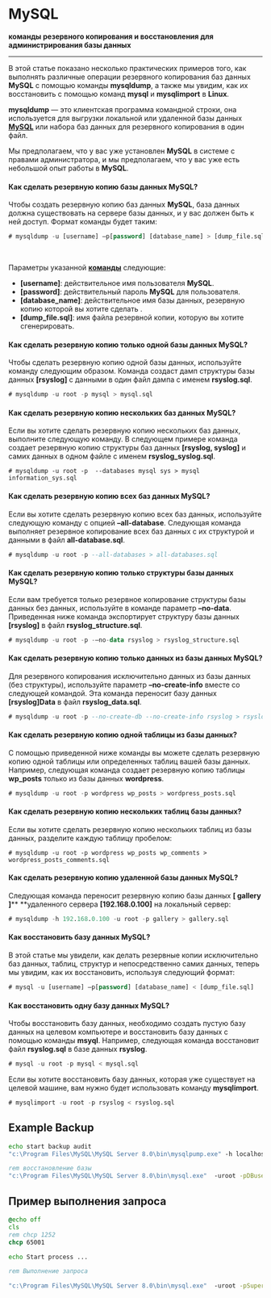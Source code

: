 # MySQL 
**команды резервного копирования и восстановления для администрирования базы данных**
<hr>

В этой статье показано несколько практических примеров того, как выполнять различные операции резервного копирования баз данных **MySQL** с помощью команды **mysqldump**, а также мы увидим, как их восстановить с помощью команд **mysql** и **mysqlimport** в **Linux**.

**mysqldump** — это клиентская программа командной строки, она используется для выгрузки локальной или удаленной базы данных [**MySQL**](https://blog.sedicomm.com/2019/12/12/mysqldumper-instrument-rezervnogo-kopirovaniya-bazy-dannyh-mysql/) или набора баз данных для резервного копирования в один файл.

Мы предполагаем, что у вас уже установлен **MySQL** в системе  с правами администратора, и мы предполагаем, что у вас уже есть небольшой опыт работы в **MySQL**.

#### Как сделать резервную копию базы данных MySQL?

Чтобы создать резервную копию баз данных **MySQL**, база данных должна существовать на сервере базы данных, и у вас должен быть к ней доступ. Формат команды будет таким:

```sql
# mysqldump -u [username] –p[password] [database_name] > [dump_file.sql]
```

 

Параметры указанной [**команды**](https://blog.sedicomm.com/2019/10/23/kak-zapuskat-zaprosy-mysql-mariadb-neposredstvenno-iz-komandnoj-stroki-v-linux/) следующие:

* **\[username]**: действительное имя пользователя **MySQL**.
* **\[password]**: действительный пароль **MySQL** для пользователя.
* **\[database\_name]**: действительное имя базы данных, резервную копию которой вы хотите сделать .
* **\[dump\_file.sql]**: имя файла резервной копии, которую вы хотите сгенерировать.

#### Как сделать резервную копию только одной базы данных MySQL?
Чтобы сделать резервную копию одной базы данных, используйте команду следующим образом. Команда создаст дамп структуры базы данных **\[rsyslog]** с данными в один файл дампа с именем **rsyslog.sql**.

```sql
# mysqldump -u root -p mysql > mysql.sql
```

#### Как сделать резервную копию нескольких баз данных MySQL?

Если вы хотите сделать резервную копию нескольких баз данных, выполните следующую команду. В следующем примере команда создает резервную копию структуры баз данных **\[rsyslog, syslog]** и самих данных в одном файле с именем **rsyslog\_syslog.sql**.

```
# mysqldump -u root -p  --databases mysql sys > mysql information_sys.sql
```

#### Как сделать резервную копию всех баз данных MySQL?

Если вы хотите сделать резервную копию всех баз данных, используйте следующую команду с опцией **–all-database**. Следующая команда выполняет резервное копирование всех баз данных с их структурой и данными в файл **all-database.sql**.

```sql
# mysqldump -u root -p --all-databases > all-databases.sql
```

#### Как сделать резервную копию только структуры базы данных MySQL?

Если вам требуется только резервное копирование структуры базы данных без данных, используйте в команде параметр **–no-data**. Приведенная ниже команда экспортирует структуру базы данных **\[rsyslog]** в файл **rsyslog\_structure.sql**.

```sql
# mysqldump -u root -p -–no-data rsyslog > rsyslog_structure.sql
```

#### Как сделать резервную копию только данных из базы данных MySQL?

Для резервного копирования исключительно данных из базы данных (без структуры), используйте параметр **–no-create-info** вместе со следующей командой. Эта команда переносит базу данных **\[rsyslog]Data** в файл **rsyslog\_data.sql**.

```sql
# mysqldump -u root -p --no-create-db --no-create-info rsyslog > rsyslog_data.sql
```

#### Как сделать резервную копию одной таблицы из базы данных?

С помощью приведенной ниже команды вы можете сделать резервную копию одной таблицы или определенных таблиц вашей базы данных. Например, следующая команда создает резервную копию таблицы **wp\_posts** только из базы данных **wordpress**.
```sql
# mysqldump -u root -p wordpress wp_posts > wordpress_posts.sql
```

#### Как сделать резервную копию нескольких таблиц базы данных?

Если вы хотите сделать резервную копию нескольких таблиц из базы данных, разделите каждую таблицу пробелом:

```
# mysqldump -u root -p wordpress wp_posts wp_comments > wordpress_posts_comments.sql
```

#### Как сделать резервную копию удаленной базы данных MySQL?

Следующая команда переносит резервную копию базы данных **\[ gallery ]**** **удаленного сервера **\[192.168.0.100]** на локальный сервер:

```sql
# mysqldump -h 192.168.0.100 -u root -p gallery > gallery.sql
```

#### Как восстановить базу данных MySQL?

В этой статье мы увидели, как делать резервные копии исключительно баз данных, таблиц, структур и непосредственно самих данных, теперь мы увидим, как их восстановить, используя следующий формат:

```sql
# mysql -u [username] –p[password] [database_name] < [dump_file.sql]
```


#### Как восстановить одну базу данных MySQL?

Чтобы восстановить базу данных, необходимо создать пустую базу данных на целевом компьютере и восстановить базу данных с помощью команды **msyql**. Например, следующая команда восстановит файл **rsyslog.sql** в базе данных **rsyslog**.

```sql
# mysql -u root -p mysql < mysql.sql
```


Если вы хотите восстановить базу данных, которая уже существует на целевой машине, вам нужно будет использовать команду **mysqlimport**.

```sql
# mysqlimport -u root -p rsyslog < rsyslog.sql
```

## Example Backup
```bat
echo start backup audit
"c:\Program Files\MySQL\MySQL Server 8.0\bin\mysqlpump.exe" -h localhost -P 3306 -uroot -pDBuser audit> audit.sql

rem восстановление базы
"c:\Program Files\MySQL\MySQL Server 8.0\bin\mysql.exe"  -uroot -pDBuser mydbnew < charity.sql
```

## Пример выполнения запроса

```bat
@echo off
cls
rem chcp 1252
chcp 65001

echo Start process ...

rem Выполнение запроса

"c:\Program Files\MySQL\MySQL Server 8.0\bin\mysql.exe"  -uroot -pSuperpassword mydbnew < create.sql
```
